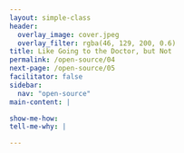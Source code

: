 ```yaml
---
layout: simple-class
header:
  overlay_image: cover.jpeg
  overlay_filter: rgba(46, 129, 200, 0.6)
title: Like Going to the Doctor, but Not
permalink: /open-source/04
next-page: /open-source/05
facilitator: false
sidebar:
  nav: "open-source"
main-content: |

show-me-how:
tell-me-why: |

---
```

